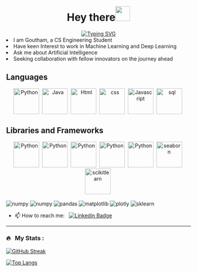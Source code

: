 <h1 align="center">Hey there<img src="https://raw.githubusercontent.com/aemmadi/aemmadi/master/wave.gif" width="40"></h1>
<div align = "center">
<a href="https://git.io/typing-svg"><img src="https://readme-typing-svg.demolab.com?font=Fira+Code&weight=500&size=25&pause=1000&color=F730EB&center=true&vCenter=true&random=false&width=1000&height=100&lines=Machine+Learning+Enthusiast;Working+with+Fascinating+Models;Programmer;CS+Engineer+in+Profession" alt="Typing SVG" /></a>
</div>

<li>I am Goutham, a CS Engineering Student</li>
<li>Have keen Interest to work in Machine Learning and Deep Learning</li>
<li>Ask me about Artificial Intelligence</li>
<li>Seeking collaboration with fellow innovators on the journey ahead</li>


<h2>Languages</h2>

<p align = "center">
<img src="https://cdn.jsdelivr.net/gh/devicons/devicon@latest/icons/python/python-original.svg" alt="Python" width="70" height="70"/>&nbsp;
<img src="https://cdn.jsdelivr.net/gh/devicons/devicon@latest/icons/java/java-original.svg" alt="Java" width="70" height="70"/>&nbsp;
<img src="https://cdn.jsdelivr.net/gh/devicons/devicon@latest/icons/html5/html5-original.svg" alt="Html" width="70" height="70"/>&nbsp;
<img src="https://cdn.jsdelivr.net/gh/devicons/devicon@latest/icons/css3/css3-original.svg" alt="css" width="70" height="70"/>&nbsp;
<img src="https://cdn.jsdelivr.net/gh/devicons/devicon@latest/icons/javascript/javascript-original.svg" alt="Javascript" width="70" height="70"/>&nbsp;
<img src="https://cdn.jsdelivr.net/gh/devicons/devicon@latest/icons/mysql/mysql-original.svg" alt="sql" width="70" height="70"/>&nbsp;
</p>

<h2>Libraries and Frameworks</h2>
<p align="center">
<img src="https://cdn.jsdelivr.net/gh/devicons/devicon@latest/icons/jupyter/jupyter-original.svg" alt="Python" width="70" height="70"/>&nbsp;
<img src="https://cdn.jsdelivr.net/gh/devicons/devicon@latest/icons/numpy/numpy-original.svg" alt="Python" width="70" height="70"/>&nbsp;
<img src="https://cdn.jsdelivr.net/gh/devicons/devicon@latest/icons/pandas/pandas-original.svg" alt="Python" width="70" height="70"/>&nbsp;
<img src="https://cdn.jsdelivr.net/gh/devicons/devicon@latest/icons/matplotlib/matplotlib-original.svg" alt="Python" width="70" height="70"/>&nbsp;
<img src="https://cdn.jsdelivr.net/gh/devicons/devicon@latest/icons/plotly/plotly-original.svg" alt="Python" width="70" height="70"/>&nbsp;
<img src="https://cdn.jsdelivr.net/gh/devicons/devicon@latest/icons/seaborn/seaborn-original.svg" alt="seaborn" width="70" height="70"/>&nbsp;
<img src="https://cdn.jsdelivr.net/gh/devicons/devicon@latest/icons/scikitlearn/scikitlearn-original.svg" alt="scikitlearn" width="70" height="70"/>&nbsp;




<a target="_blank"><img  src="https://img.shields.io/badge/jupyter-%23FA0F00.svg?style=for-the-badge&logo=jupyter&logoColor=white"  alt="numpy"/></a>
<a target="_blank"><img  src="https://img.shields.io/badge/numpy-%23013243.svg?style=for-the-badge&logo=numpy&logoColor=white"  alt="numpy"/></a>
<a target="_blank"><img  src="https://img.shields.io/badge/pandas-%23150458.svg?style=for-the-badge&logo=pandas&logoColor=white"  alt="pandas"/></a>
<a target="_blank"><img  src="https://img.shields.io/badge/Matplotlib-%23ffffff.svg?style=for-the-badge&logo=Matplotlib&logoColor=white"  alt="matplotlib"/></a>
<a target="_blank"><img  src="https://img.shields.io/badge/Plotly-%233F4F75.svg?style=for-the-badge&logo=plotly&logoColor=white"  alt="plotly"/></a>
<a target="_blank"><img  src="https://img.shields.io/badge/scikit--learn-%23F7931E.svg?style=for-the-badge&logo=scikit-learn&logoColor=white"  alt="sklearn"/></a>

- 📫 How to reach me: &nbsp; [![Linkedin Badge](https://img.shields.io/badge/-gouthamkumar-blue?style=flat&logo=Linkedin&logoColor=white)](https://www.linkedin.com/in/goutham-kumar-s-65a635224/)

---

### 🔥 &nbsp; My Stats :
<a href="https://git.io/streak-stats"><img src="https://streak-stats.demolab.com?user=gouthamkumar025&hide_border=true" alt="GitHub Streak" /></a>

[![Top Langs](https://github-readme-stats.vercel.app/api/top-langs/?username=gouthamkumar025&layout=compact&theme=vision-friendly-dark)](https://github.com/gouthamkumar025/github-readme-stats)


